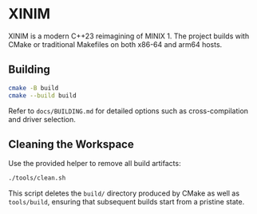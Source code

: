 # XINIM

XINIM is a modern C++23 reimagining of MINIX 1. The project builds with CMake or traditional Makefiles on both x86-64 and arm64 hosts.

## Building

```bash
cmake -B build
cmake --build build
```

Refer to `docs/BUILDING.md` for detailed options such as cross-compilation and driver selection.

## Cleaning the Workspace

Use the provided helper to remove all build artifacts:

```bash
./tools/clean.sh
```

This script deletes the `build/` directory produced by CMake as well as `tools/build`, ensuring that subsequent builds start from a pristine state.

